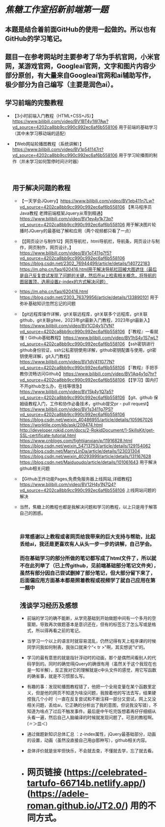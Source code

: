 # ***焦糖工作室招新前端第一题***

## 本题是结合着前面GitHub的使用一起做的。所以也有GitHub的学习笔记。
## **题目一在参考网站时主要参考了华为手机官网，小米官网，某游戏官网，Googleai官网，文字和图片内容少部分原创，有大量来自Googleai官网和ai辅助写作，极少部分为自己编写（主要是润色ai）。**
## 学习前端的完整教程



* 【3小时前端入门教程（HTML+CSS+JS）】https://www.bilibili.com/video/BV1BT4y1W7Aw?vd_source=4202ca8bb9cc990c992ec6af6b558106 用于前端的基础学习（其中未学习移动端的适配）

* 【Web网站轮播图教程（系统讲解）】https://www.bilibili.com/video/BV1p541147rt?vd_source=4202ca8bb9cc990c992ec6af6b558106 用于学习轮播图的制作（并未学习如何暂停时间计时器）

  <br>

  

  ## 用于解决问题的教程

  * 【一天学会JQuery】https://www.bilibili.com/video/BV1eb411n7Lw?vd_source=4202ca8bb9cc990c992ec6af6b558106  【黑马程序员Java教程 老牌前端框架Jquery从零到精通】https://www.bilibili.com/video/BV1ey4y1k73p?vd_source=4202ca8bb9cc990c992ec6af6b558106 用于解决图片轮播时JQuery的最基础了解和应用（两个视频都只看了一点）

  * 【【网页设计与制作12】网页导航栏，html导航栏，导航条，网页设计与制作，网页制作，网页设计。】https://www.bilibili.com/video/BV1oT411g7f5?vd_source=4202ca8bb9cc990c992ec6af6b558106   https://blog.csdn.net/2302_76944499/article/details/140722183  https://m.php.cn/faq/620416.html用于解决导航栏回被大图遮住（最后是自己反复尝试发现了问题的关键，然后在ai上检索相关概念，将导航的图层置顶，选用设置z-index的方式解决问题）

  * https://m.php.cn/faq/620416.html  https://blog.csdn.net/2303_76379956/article/details/133890101 用于弥补基础知识忽然忘记的问题

  * 【git远程库操作详解，git关联远程库，git关联多个远程库，git关联github，git关联gitee，2023年git最新入门教程，2023年git最新入】https://www.bilibili.com/video/BV1CD4y1j7VN?vd_source=4202ca8bb9cc990c992ec6af6b558106 【『教程』一看就懂！Github基础教程】https://www.bilibili.com/video/BV1hS4y1S7wL?vd_source=4202ca8bb9cc990c992ec6af6b558106 【ssh密钥进行github身份验证，ssh公私密钥使用详解，github密钥配置与使用，git密钥使用详解，git入门教程】https://www.bilibili.com/video/BV1dV411G77N?vd_source=4202ca8bb9cc990c992ec6af6b558106  【『教程』手把手教你流畅访问Github】https://www.bilibili.com/video/BV1Aq4y1q7hr?vd_source=4202ca8bb9cc990c992ec6af6b558106 【【学习】国内打不开github怎么办，在线等很急】https://www.bilibili.com/video/BV15k4y1Q7a5?vd_source=4202ca8bb9cc990c992ec6af6b558106 【git、github 保姆级教程入门，工作和协作必备技术，github提交pr - pull request】https://www.bilibili.com/video/BV1s3411g7PS?vd_source=4202ca8bb9cc990c992ec6af6b558106  https://blog.csdn.net/weixin_40486955/article/details/105967026  https://worktile.com/kb/ask/209474.html http://developer.rokid.com/docs/2-RokidDocument/1-SkillsKit/get-SSL-certificate-tutorial.html  https://www.cnblogs.com/fightjianxian/p/11916828.html https://blog.csdn.net/weixin_54713753/article/details/129154062 https://blog.csdn.net/MarryLinDa/article/details/123031304 https://blog.csdn.net/weixin_40293999/article/details/131167628 https://blog.csdn.net/Maiduoudo/article/details/101061643 用于解决github相关问题

  * 【Github王炸功能Pages,免费免服务器上线网站,详细教程】https://www.bilibili.com/video/BV12H4y1N7Q4?vd_source=4202ca8bb9cc990c992ec6af6b558106 上线网站问题的解决 

  * 当然，焦糖上的教程也都是我解决问题和学习的教程，以上只是用于解答自己的困惑。

    <br>

    ### 非常感谢以上教程或者网页给我带来的巨大支持与帮助，比起丢给ai，我还是更喜欢有人从头一步一步的讲解，自己学会。

    ### 而在基础学习的部分所做的笔记都写成了html文件了，所以就不在此列举了（已上传github，见前端基础部分笔记文件夹），虽然有部分因自己尝试删掉了部分笔记，但大部分留下来了，后面偏应用方面基本都是照着教程或视频学了就自己应用在第一题中

    ## 浅谈学习经历及感想

    * 前端的学习的确不能断，从学完基础到开始做题中间有一个多月的空窗期，导致再次做题基本是意识还在，但有的标签忘了怎么写或是格式，所以得再看之前的笔记。
    * 当学习一个以上的语言时就容易混乱，仍然记得有天上程序课的时候同学问我如何制表，我张口就来个“< tr >"啊，其实想说”\t“的。
    * 学习的最有意思的就是指针浮动时的动画，那个是偶然间看别人的代码学到的。同时的确觉得jQuery的确很有用（虽然关于这个我现在也是一知半解），反正我对它的理解就是c中头文件的感觉，用它写函数的确省事，就是不习惯那么写。
    * 有趣的事：发现轮播图教程错了，他把一个全局变量在某个函数里定义，但是他的网页不知道为啥没问题，我按着他的写法去写，结果硬控我几个小时（一直在反复尝试和不断注释一部分又尝试，网上又没相关问题，丢给ai，它正确的分析出了我的意图，但说我没写错），不知道为啥点了过后不触发事件。最后是中午吃完饭想着再仔仔细细从头看一遍，然后自己人脑编译的时候就发现问题了。可恶的教程啊。(〃＞皿＜)
    * 通过做题新知识总体汇总 ：z-index属性，jQuery最基础部分，动画的设置，动画（虽然没直接自己用@那种写），github相关内容。
    * 总体评价就是坐牢但快乐，不会就去查，不懂就去学，忘了就去看。
   
    * # 网页链接 (https://celebrated-tartufo-66714b.netlify.app/) (https://adele-roman.github.io/JT2.0/) 用的不同方式。

    

  

  















